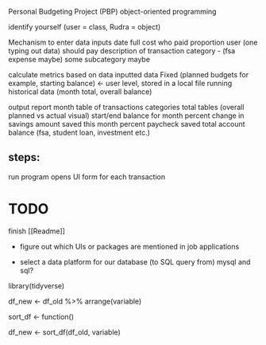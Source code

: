 
Personal Budgeting Project (PBP)
object-oriented programming

identify yourself (user = class, Rudra = object)

Mechanism to enter data
	inputs
		date
		full cost
		who paid
		proportion user (one typing out data) should pay
		description of transaction
		category - (fsa expense maybe)
			some subcategory maybe
		
calculate metrics based on data
	inputted data
	Fixed (planned budgets for example, starting balance) <- user level, stored in a local file
	running historical data (month total, overall balance)


output report
	month table of transactions
	categories total tables (overall planned vs actual visual)
	start/end balance for month
	percent change in savings
	amount saved this month
	percent paycheck saved
	total account balance (fsa, student loan, investment etc.)
	



## steps:

run program 
opens UI
	form for each transaction
	






# TODO
finish [[Readme]]

- figure out which UIs or packages are mentioned in job applications

- select a data platform for our database (to SQL query from)
	mysql and sql?

library(tidyverse)

df_new <- df_old %>%
	arrange(variable)

sort_df <- function()

df_new <- sort_df(df_old, variable)